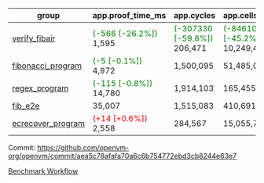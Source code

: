 | group | app.proof_time_ms | app.cycles | app.cells_used | leaf.proof_time_ms | leaf.cycles | leaf.cells_used |
| -- | -- | -- | -- | -- | -- | -- |
| [verify_fibair](https://github.com/openvm-org/openvm/blob/benchmark-results/benchmarks-pr/1328/verify_fibair-aea5c78afafa70a6c6b754772ebd3cb8244e63e7.md) |<span style='color: green'>(-566 [-26.2%])</span> 1,595 | <span style='color: green'>(-307330 [-59.8%])</span> 206,471 | <span style='color: green'>(-8461090 [-45.2%])</span> 10,249,440 |- | - | - |
| [fibonacci_program](https://github.com/openvm-org/openvm/blob/benchmark-results/benchmarks-pr/1328/fibonacci-aea5c78afafa70a6c6b754772ebd3cb8244e63e7.md) |<span style='color: green'>(-5 [-0.1%])</span> 4,972 |  1,500,095 |  51,485,080 |- | - | - |
| [regex_program](https://github.com/openvm-org/openvm/blob/benchmark-results/benchmarks-pr/1328/regex-aea5c78afafa70a6c6b754772ebd3cb8244e63e7.md) |<span style='color: green'>(-115 [-0.8%])</span> 14,780 |  1,914,103 |  165,455,373 |- | - | - |
| [fib_e2e](https://github.com/openvm-org/openvm/blob/benchmark-results/benchmarks-pr/1328/fib_e2e-aea5c78afafa70a6c6b754772ebd3cb8244e63e7.md) | 35,007 |  1,515,083 |  410,691,902 | 39,824 |  7,382,432 |  306,437,918 |
| [ecrecover_program](https://github.com/openvm-org/openvm/blob/benchmark-results/benchmarks-pr/1328/ecrecover-aea5c78afafa70a6c6b754772ebd3cb8244e63e7.md) |<span style='color: red'>(+14 [+0.6%])</span> 2,558 |  284,567 |  15,055,723 |- | - | - |


Commit: https://github.com/openvm-org/openvm/commit/aea5c78afafa70a6c6b754772ebd3cb8244e63e7

[Benchmark Workflow](https://github.com/openvm-org/openvm/actions/runs/13090658672)
